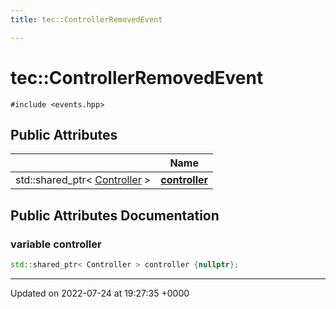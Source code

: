 ```yaml
---
title: tec::ControllerRemovedEvent

---
```


# tec::ControllerRemovedEvent






`#include <events.hpp>`

## Public Attributes

|                | Name           |
| -------------- | -------------- |
| std::shared_ptr< [Controller](/engine/Classes/structtec_1_1_controller/) > | **[controller](/engine/Classes/structtec_1_1_controller_removed_event/#variable-controller)**  |

## Public Attributes Documentation

### variable controller

```cpp
std::shared_ptr< Controller > controller {nullptr};
```


-------------------------------

Updated on 2022-07-24 at 19:27:35 +0000